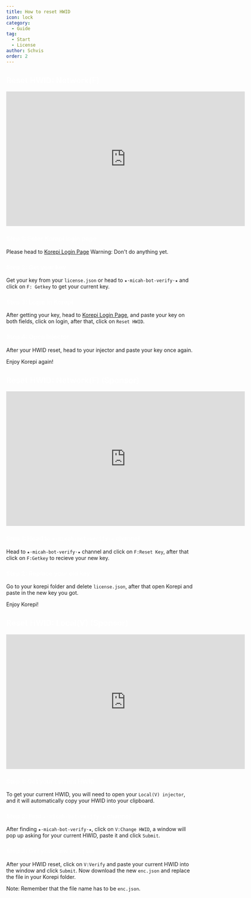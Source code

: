 ```yaml
---
title: How to reset HWID
icon: lock
category:
  - Guide
tag:
  - Start
  - License
author: Schvis
order: 2
---
```


## <span style='color:white;'>Reset HWID: Network(F)</span>

<iframe width="640" height="360" src="https://www.youtube.com/embed/DRSEmYsl4F4" title="how to change hwid for F" frameborder="0" allow="accelerometer; autoplay; clipboard-write; encrypted-media; gyroscope; picture-in-picture; web-share" allowfullscreen></iframe>

### <span style='color:white;'>Step 1: Enter Korepi login page</span>

Please head to [Korepi Login Page](https://keyauth.cc/panel/Strigger/Korepi)
Warning: Don't do anything yet.

### <span style='color:white;'>Step 2: Get your key</span>

Get your key from your `license.json` or head to `★⋅micah-bot-verify⋅★` and click on `F: Getkey` to get your current key.

### <span style='color:white;'>Step 3: Login in Korepi</span>

After getting your key, head to [Korepi Login Page](https://keyauth.cc/panel/Strigger/Korepi), and paste your key on both fields, click on login, after that, click on `Reset HWID`.

### <span style='color:white;'>Step 4: Open Injector</span>

After your HWID reset, head to your injector and paste your key once again.

Enjoy Korepi again!
## <span style='color:white;'>Reset HWID: Network(F) (Sponsor)</span>

<iframe width="640" height="360" src="https://www.youtube.com/embed/WCuRAyqWMHg" title="Reset HWID F version (Sponsor)" frameborder="0" allow="accelerometer; autoplay; clipboard-write; encrypted-media; gyroscope; picture-in-picture; web-share" allowfullscreen></iframe>

### <span style='color:white;'>Step 1: Head to `★⋅micah-bot-verify⋅★` channel</span>

Head to `★⋅micah-bot-verify⋅★` channel and click on `F:Reset Key`, after that click on `F:Getkey` to recieve your new key.

### <span style='color:white;'>Step 2: Replace your old key</span>

Go to your korepi folder and delete `license.json`, after that open Korepi and paste in the new key you got.

Enjoy Korepi!

## <span style='color:white;'>Reset HWID: Local(V) (Sponsor)</span>
<iframe width="640" height="360" src="https://www.youtube.com/embed/q0G9UZHErrg?list=PL5eI1Tb64p56Mp6JqoR_o3BYk9UFTbOQI" title="How to reset Local V HWID" frameborder="0" allow="accelerometer; autoplay; clipboard-write; encrypted-media; gyroscope; picture-in-picture; web-share" allowfullscreen></iframe>

### <span style='color:white;'>Step 1: Get your current HWID</span>

To get your current HWID, you will need to open your `Local(V) injector`, and it will automatically copy your HWID into your clipboard.

### <span style='color:white;'>Step 2: Find `★⋅micah-bot-verify⋅★` channel</span>

After finding `★⋅micah-bot-verify⋅★`, click on `V:Change HWID`, a window will pop up asking for your current HWID, paste it and click `Submit`.

### <span style='color:white;'>Step 3: Get your new `enc.json`</span>

After your HWID reset, click on `V:Verify` and paste your current HWID into the window and click `Submit`. Now download the new `enc.json` and replace the file in your Korepi folder.

Note: Remember that the file name has to be `enc.json`.

